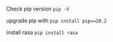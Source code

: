 Check pip version `pip -V`

upgrade pip with `pip install pip==20.2`

install rasa `pip install rasa`